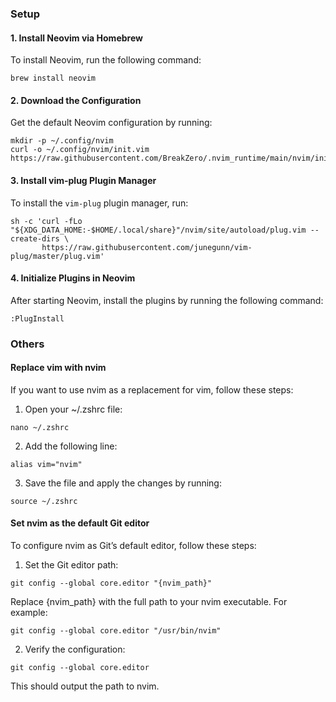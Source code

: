### Setup
#### 1. Install Neovim via Homebrew
To install Neovim, run the following command:
```shell
brew install neovim
```
#### 2. Download the Configuration
Get the default Neovim configuration by running:
```shell
mkdir -p ~/.config/nvim
curl -o ~/.config/nvim/init.vim https://raw.githubusercontent.com/BreakZero/.nvim_runtime/main/nvim/init.vim
```
#### 3. Install vim-plug Plugin Manager
To install the `vim-plug` plugin manager, run:
```shell
sh -c 'curl -fLo "${XDG_DATA_HOME:-$HOME/.local/share}"/nvim/site/autoload/plug.vim --create-dirs \
       https://raw.githubusercontent.com/junegunn/vim-plug/master/plug.vim'
```
#### 4. Initialize Plugins in Neovim
After starting Neovim, install the plugins by running the following command:
```vim
:PlugInstall
```

### Others

#### Replace vim with nvim
If you want to use nvim as a replacement for vim, follow these steps:
1. Open your ~/.zshrc file:
```shell
nano ~/.zshrc
```
2. Add the following line:
```shell
alias vim="nvim"
```
3. Save the file and apply the changes by running:
```shell
source ~/.zshrc
```

#### Set nvim as the default Git editor
To configure nvim as Git’s default editor, follow these steps:

1. Set the Git editor path:
```shell
git config --global core.editor "{nvim_path}"
```
Replace {nvim_path} with the full path to your nvim executable. For example:
```shell
git config --global core.editor "/usr/bin/nvim"
```
2. Verify the configuration:
```shell
git config --global core.editor
```
This should output the path to nvim.
